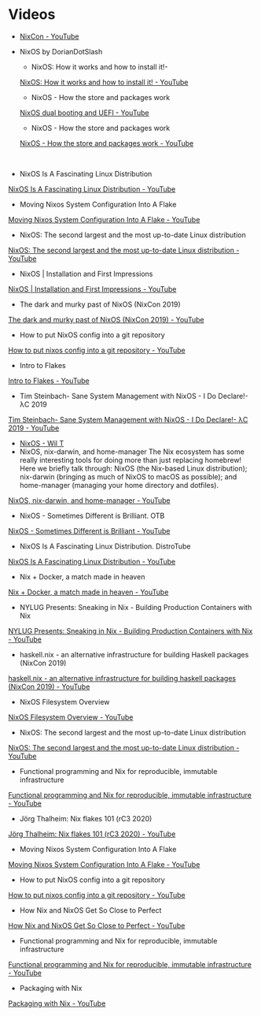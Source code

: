 # Videos
- [NixCon - YouTube](https://www.youtube.com/c/NixCon/featured)

- NixOS by DorianDotSlash
	- NixOS: How it works and how to install it!- 
	
	[NixOS: How it works and how to install it! - YouTube](https://www.youtube.com/watch?v=oPymb2-IXbg)

	- NixOS - How the store and packages work
	
	[NixOS dual booting and UEFI - YouTube](https://www.youtube.com/watch?v=82vrj22omyQ)

	- NixOS - How the store and packages work
	
	[NixOS - How the store and packages work - YouTube](https://www.youtube.com/watch?v=qZtXOjHl3-U&t=6s)

&nbsp;
- NixOS Is A Fascinating Linux Distribution

[NixOS Is A Fascinating Linux Distribution - YouTube](https://www.youtube.com/watch?v=J7Hdaqs1rjU)

- Moving Nixos System Configuration Into A Flake

[Moving Nixos System Configuration Into A Flake - YouTube](https://www.youtube.com/watch?v=mJbQ--iBc1U)

- NixOS: The second largest and the most up-to-date Linux distribution

[NixOS: The second largest and the most up-to-date Linux distribution - YouTube](https://www.youtube.com/watch?v=yp3Iu4Cpfyk)

- NixOS | Installation and First Impressions

[NixOS | Installation and First Impressions - YouTube](https://www.youtube.com/watch?v=IdoCOqkAexY)

- The dark and murky past of NixOS (NixCon 2019)

[The dark and murky past of NixOS (NixCon 2019) - YouTube](https://www.youtube.com/watch?v=fsgYVi2PQr0)

- How to put NixOS config into a git repository

[How to put nixos config into a git repository - YouTube](https://www.youtube.com/watch?v=Dy3KHMuDNS8)

- Intro to Flakes

[Intro to Flakes - YouTube](https://www.youtube.com/watch?v=K54KKAx2wNc)

- Tim Steinbach- Sane System Management with NixOS - I Do Declare!- λC 2019

[Tim Steinbach- Sane System Management with NixOS - I Do Declare!- λC 2019 - YouTube](https://www.youtube.com/watch?v=_LDzO5_d1a0)

- [NixOS - Wil T](https://www.youtube.com/playlist?list=PL-saUBvIJzOkjAw_vOac75v-x6EzNzZq-)
- NixOS, nix-darwin, and home-manager
The Nix ecosystem has some really interesting tools for doing more than just replacing homebrew! Here we briefly talk through: NixOS (the Nix-based Linux distribution); nix-darwin (bringing as much of NixOS to macOS as possible); and home-manager (managing your home directory and dotfiles).

[NixOS, nix-darwin, and home-manager - YouTube](https://www.youtube.com/watch?v=IUsQt4NRCnc)

- NixOS - Sometimes Different is Brilliant. OTB

[NixOS - Sometimes Different is Brilliant - YouTube](https://www.youtube.com/watch?v=TpMhPFexqy4)

- NixOS Is A Fascinating Linux Distribution. DistroTube

[NixOS Is A Fascinating Linux Distribution - YouTube](https://www.youtube.com/watch?v=J7Hdaqs1rjU)
- Nix + Docker, a match made in heaven

[Nix + Docker, a match made in heaven - YouTube](https://www.youtube.com/watch?v=WP_oAmV6C2U)

- NYLUG Presents: Sneaking in Nix - Building Production Containers with Nix

[NYLUG Presents: Sneaking in Nix - Building Production Containers with Nix - YouTube](https://www.youtube.com/watch?v=pfIDYQ36X0k)

- haskell.nix - an alternative infrastructure for building Haskell packages (NixCon 2019)

[haskell.nix - an alternative infrastructure for building haskell packages (NixCon 2019) - YouTube](https://www.youtube.com/watch?v=j71ZkinDeUM)

- NixOS Filesystem Overview

[NixOS Filesystem Overview - YouTube](https://www.youtube.com/watch?v=jf0nIn2oS8A&list=TLPQMTMxMTIwMjETnJ_sH-RsmQ&index=4)

- NixOS: The second largest and the most up-to-date Linux distribution

[NixOS: The second largest and the most up-to-date Linux distribution - YouTube](https://www.youtube.com/watch?v=yp3Iu4Cpfyk)

- Functional programming and Nix for reproducible, immutable infrastructure

[Functional programming and Nix for reproducible, immutable infrastructure - YouTube](https://www.youtube.com/watch?v=mKXLAbrKrno)

- Jörg Thalheim: Nix flakes 101 (rC3 2020)

[Jörg Thalheim: Nix flakes 101 (rC3 2020) - YouTube](https://www.youtube.com/watch?v=QXUlhnhuRX4)

- Moving Nixos System Configuration Into A Flake

[Moving Nixos System Configuration Into A Flake - YouTube](https://www.youtube.com/watch?v=mJbQ--iBc1U)

- How to put NixOS config into a git repository

[How to put nixos config into a git repository - YouTube](https://www.youtube.com/watch?v=Dy3KHMuDNS8)

- How Nix and NixOS Get So Close to Perfect

[How Nix and NixOS Get So Close to Perfect - YouTube](https://www.youtube.com/watch?v=qjq2wVEpSsA)

- Functional programming and Nix for reproducible, immutable infrastructure

[Functional programming and Nix for reproducible, immutable infrastructure - YouTube](https://www.youtube.com/watch?v=mKXLAbrKrno)

- Packaging with Nix

[Packaging with Nix - YouTube](https://www.youtube.com/watch?v=Ndn5xM1FgrY)